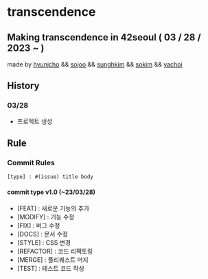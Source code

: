 # transcendence

## Making transcendence in 42seoul ( 03 / 28 / 2023 ~ )
made by [hyunjcho](https://github.com/highjcho) && [sojoo](https://github.com/zoovely) && [sunghkim](https://github.com/K-SeongHun) && [sokim](https://github.com/S0YKIM) && [yachoi](https://github.com/yangsonchoi)

## History

### 03/28 
- 프로젝트 생성

## Rule

### Commit Rules
```[type] : #(issue) title body  ```
#### commit type v1.0 (~23/03/28)
- [FEAT] : 새로운 기능의 추가
- [MODIFY] : 기능 수정
- [FIX] : 버그 수정
- [DOCS] : 문서 수정
- [STYLE] : CSS 변경
- [REFACTOR] : 코드 리팩토링
- [MERGE] : 풀리퀘스트 머지
- [TEST] : 테스트 코드 작성
